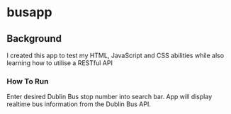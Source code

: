 # busapp
## Background
I created this app to test my HTML, JavaScript and CSS abilities while also learning how to utilise a RESTful API

### How To Run
Enter desired Dublin Bus stop number into search bar. App will display realtime bus information from the Dublin Bus API.
